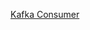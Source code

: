 [Kafka Consumer](https://kafka.apache.org/22/javadoc/org/apache/kafka/clients/consumer/KafkaConsumer.html)
